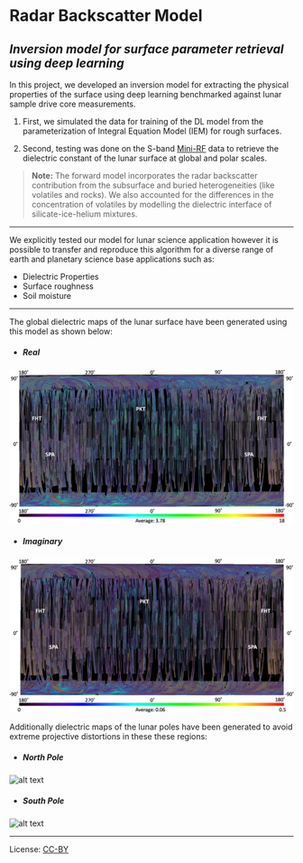 # Radar Backscatter Model
_Inversion model for surface parameter retrieval using deep learning_
---
In this project, we developed an inversion model for extracting the physical
 properties of the surface using deep learning benchmarked against lunar
  sample drive core measurements. 
1. First, we simulated the data for training of the DL model from the
 parameterization of Integral Equation Model (IEM) for rough surfaces. 
  
2. Second, testing was done on the S-band [Mini-RF](https://pds-geosciences.wustl.edu/missions/lro/mrf.htm)  data to retrieve the
  dielectric constant of the lunar surface at global and polar scales.
  
> **Note:** The forward model incorporates the radar backscatter contribution
> from
> the
> subsurface and buried heterogeneities (like volatiles and rocks). We also
> accounted for the differences in the concentration of volatiles by
> modelling the dielectric interface of silicate-ice-helium mixtures.
---
We explicitly tested our model for lunar science application however it is
 possible to transfer and reproduce this algorithm for a diverse range of
earth and planetary science base applications such as:
   * Dielectric Properties
   * Surface roughness 
   * Soil moisture
---
The global dielectric maps of the lunar surface have been generated using
 this model as shown below:
 * ##### Real
 ![alt text](artworks/Global_RealPart.png)
 * ##### Imaginary
 ![alt text](artworks/Global_ImaginaryPart.png)
 
 
Additionally dielectric maps of the lunar poles have been generated to avoid
  extreme projective distortions in these these regions:
 * ##### North Pole
 ![alt text](artworks/NP.png)
 * ##### South Pole
 ![alt text](artworks/SP.png)
 
 ---
 License: [CC-BY](https://creativecommons.org/licenses/by/3.0/)
